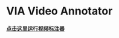 # VIA Video Annotator

**[点击这里运行视频标注器](https://jackskrparrow.github.io/video-annotator/src/html/_via_video_annotator.html)**
